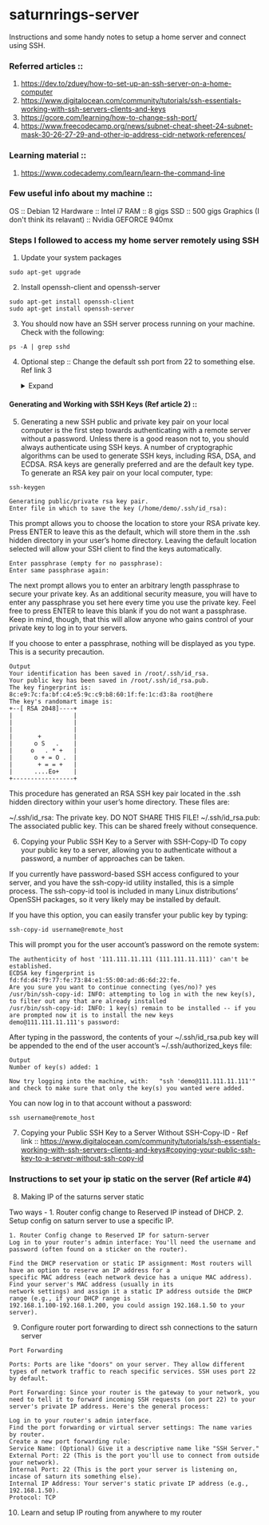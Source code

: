 # saturnrings-server
Instructions and some handy notes to setup a home server and connect using SSH. 

### Referred articles :: 
1. https://dev.to/zduey/how-to-set-up-an-ssh-server-on-a-home-computer
2. https://www.digitalocean.com/community/tutorials/ssh-essentials-working-with-ssh-servers-clients-and-keys
3. https://gcore.com/learning/how-to-change-ssh-port/
4. https://www.freecodecamp.org/news/subnet-cheat-sheet-24-subnet-mask-30-26-27-29-and-other-ip-address-cidr-network-references/

### Learning material :: 
1. https://www.codecademy.com/learn/learn-the-command-line

### Few useful info about my machine :: 
OS :: Debian 12
Hardware :: Intel i7
RAM :: 8 gigs
SSD :: 500 gigs
Graphics (I don't think its relavant) :: Nvidia GEFORCE 940mx

### Steps I followed to access my home server remotely using SSH

1. Update your system packages
```
sudo apt-get upgrade
```
2. Install openssh-client and openssh-server
```
sudo apt-get install openssh-client
sudo apt-get install openssh-server
```
3. You should now have an SSH server process running on your machine. Check with the following:
```
ps -A | grep sshd
```
4. Optional step :: Change the default ssh port from 22 to something else. Ref link 3
   
   <details>
   <summary>Expand</summary>

   a. Backup the Configuration File. Before making any changes, it’s always a good practice to back up your SSH configuration file.
   ```
   sudo cp /etc/ssh/sshd_config /etc/ssh/sshd_config.backup
   ```
   b. Edit the SSH Configuration File. Open the SSHD configuration file with your preferred text editor. For this example, we’ll use nano.
   ```
   sudo nano /etc/ssh/sshd_config
   ```
   c. Locate the Port Directive. Find the line that starts with Port. It should say Port 22 by default.
   d. Change the Port Number. Edit the line to reflect your desired port number, preferably above 1024 to avoid conflicts with other standard services. For instance, to change it to port 2222, the line would look like:
   ```
   Port 2222
   ```
   e. Restart the SSH Service. Apply the changes by restarting the SSH daemon.
   ```
   sudo systemctl restart sshd
   ```
   f. Test the New SSH Port. Before logging out of your current session, open a new terminal or SSH client and try connecting to the server using the new port to ensure everything works correctly:
   ```
   ssh username@your_server_ip -p 2222
   ```
   </details>
#### Generating and Working with SSH Keys (Ref article 2) ::
5. Generating a new SSH public and private key pair on your local computer is the first step towards authenticating with a remote server without a password. Unless there is a good reason not to, you should always authenticate using SSH keys.
A number of cryptographic algorithms can be used to generate SSH keys, including RSA, DSA, and ECDSA. RSA keys are generally preferred and are the default key type.
To generate an RSA key pair on your local computer, type:
```
ssh-keygen
```
```
Generating public/private rsa key pair.
Enter file in which to save the key (/home/demo/.ssh/id_rsa):
```
This prompt allows you to choose the location to store your RSA private key. Press ENTER to leave this as the default, which will store them in the .ssh hidden directory in your user’s home directory. Leaving the default location selected will allow your SSH client to find the keys automatically.
```
Enter passphrase (empty for no passphrase):
Enter same passphrase again:
```
The next prompt allows you to enter an arbitrary length passphrase to secure your private key. As an additional security measure, you will have to enter any passphrase you set here every time you use the private key. Feel free to press ENTER to leave this blank if you do not want a passphrase. Keep in mind, though, that this will allow anyone who gains control of your private key to log in to your servers.

If you choose to enter a passphrase, nothing will be displayed as you type. This is a security precaution.
```
Output
Your identification has been saved in /root/.ssh/id_rsa.
Your public key has been saved in /root/.ssh/id_rsa.pub.
The key fingerprint is:
8c:e9:7c:fa:bf:c4:e5:9c:c9:b8:60:1f:fe:1c:d3:8a root@here
The key's randomart image is:
+--[ RSA 2048]----+
|                 |
|                 |
|                 |
|       +         |
|      o S   .    |
|     o   . * +   |
|      o + = O .  |
|       + = = +   |
|      ....Eo+    |
+-----------------+
```
This procedure has generated an RSA SSH key pair located in the .ssh hidden directory within your user’s home directory. These files are:

~/.ssh/id_rsa: The private key. DO NOT SHARE THIS FILE!
~/.ssh/id_rsa.pub: The associated public key. This can be shared freely without consequence.

6. Copying your Public SSH Key to a Server with SSH-Copy-ID
To copy your public key to a server, allowing you to authenticate without a password, a number of approaches can be taken.

If you currently have password-based SSH access configured to your server, and you have the ssh-copy-id utility installed, this is a simple process. The ssh-copy-id tool is included in many Linux distributions’ OpenSSH packages, so it very likely may be installed by default.

If you have this option, you can easily transfer your public key by typing:
```
ssh-copy-id username@remote_host
```
This will prompt you for the user account’s password on the remote system:
```
The authenticity of host '111.111.11.111 (111.111.11.111)' can't be established.
ECDSA key fingerprint is fd:fd:d4:f9:77:fe:73:84:e1:55:00:ad:d6:6d:22:fe.
Are you sure you want to continue connecting (yes/no)? yes
/usr/bin/ssh-copy-id: INFO: attempting to log in with the new key(s), to filter out any that are already installed
/usr/bin/ssh-copy-id: INFO: 1 key(s) remain to be installed -- if you are prompted now it is to install the new keys
demo@111.111.11.111's password:
```
After typing in the password, the contents of your ~/.ssh/id_rsa.pub key will be appended to the end of the user account’s ~/.ssh/authorized_keys file:
```
Output
Number of key(s) added: 1

Now try logging into the machine, with:   "ssh 'demo@111.111.11.111'"
and check to make sure that only the key(s) you wanted were added.
```
You can now log in to that account without a password:
```
ssh username@remote_host
```
7. Copying your Public SSH Key to a Server Without SSH-Copy-ID - Ref link :: https://www.digitalocean.com/community/tutorials/ssh-essentials-working-with-ssh-servers-clients-and-keys#copying-your-public-ssh-key-to-a-server-without-ssh-copy-id

### Instructions to set your ip static on the server (Ref article #4)

8. Making IP of the saturns server static

Two ways - 1. Router config change to Reserved IP instead of DHCP. 2. Setup config on saturn server to use a specific IP. 

```
1. Router Config change to Reserved IP for saturn-server
Log in to your router's admin interface: You'll need the username and password (often found on a sticker on the router).

Find the DHCP reservation or static IP assignment: Most routers will have an option to reserve an IP address for a
specific MAC address (each network device has a unique MAC address). Find your server's MAC address (usually in its
network settings) and assign it a static IP address outside the DHCP range (e.g., if your DHCP range is
192.168.1.100-192.168.1.200, you could assign 192.168.1.50 to your server).
```
9. Configure router port forwarding to direct ssh connections to the saturn server

```
Port Forwarding

Ports: Ports are like "doors" on your server. They allow different types of network traffic to reach specific services. SSH uses port 22 by default.

Port Forwarding: Since your router is the gateway to your network, you need to tell it to forward incoming SSH requests (on port 22) to your server's private IP address. Here's the general process:

Log in to your router's admin interface.
Find the port forwarding or virtual server settings: The name varies by router.
Create a new port forwarding rule:
Service Name: (Optional) Give it a descriptive name like "SSH Server."
External Port: 22 (This is the port you'll use to connect from outside your network).
Internal Port: 22 (This is the port your server is listening on, incase of saturn its something else).
Internal IP Address: Your server's static private IP address (e.g., 192.168.1.50).
Protocol: TCP
```

10. Learn and setup IP routing from anywhere to my router

   






